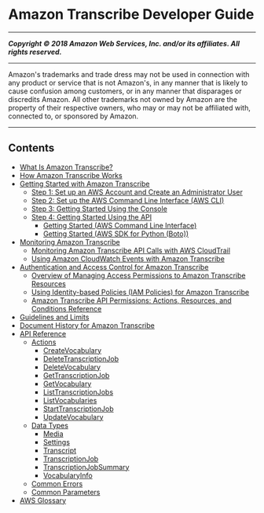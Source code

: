 # Amazon Transcribe Developer Guide

-----
*****Copyright &copy; 2018 Amazon Web Services, Inc. and/or its affiliates. All rights reserved.*****

-----
Amazon's trademarks and trade dress may not be used in 
     connection with any product or service that is not Amazon's, 
     in any manner that is likely to cause confusion among customers, 
     or in any manner that disparages or discredits Amazon. All other 
     trademarks not owned by Amazon are the property of their respective
     owners, who may or may not be affiliated with, connected to, or 
     sponsored by Amazon.

-----
## Contents
+ [What Is Amazon Transcribe?](what-is-transcribe.md)
+ [How Amazon Transcribe Works](how-it-works.md)
+ [Getting Started with Amazon Transcribe](getting-started.md)
   + [Step 1: Set up an AWS Account and Create an Administrator User](setting-up-asc.md)
   + [Step 2: Set up the AWS Command Line Interface (AWS CLI)](setup-asc-awscli.md)
   + [Step 3: Getting Started Using the Console](getting-started-asc-console.md)
   + [Step 4: Getting Started Using the API](getting-started-asc-api.md)
      + [Getting Started (AWS Command Line Interface)](getting-started-cli.md)
      + [Getting Started (AWS SDK for Python (Boto))](getting-started-python.md)
+ [Monitoring Amazon Transcribe](monitoring-transcribe.md)
   + [Monitoring Amazon Transcribe API Calls with AWS CloudTrail](monitoring-transcribe-cloud-trail.md)
   + [Using Amazon CloudWatch Events with Amazon Transcribe](cloud-watch-events.md)
+ [Authentication and Access Control for Amazon Transcribe](auth-and-access-control.md)
   + [Overview of Managing Access Permissions to Amazon Transcribe Resources](access-control-overview.md)
   + [Using Identity-based Policies (IAM Policies) for Amazon Transcribe](access-control-managing-permissions.md)
   + [Amazon Transcribe API Permissions: Actions, Resources, and Conditions Reference](asc-api-permissions-ref.md)
+ [Guidelines and Limits](limits-guidelines.md)
+ [Document History for Amazon Transcribe](doc-history.md)
+ [API Reference](API_Reference.md)
   + [Actions](API_Operations.md)
      + [CreateVocabulary](API_CreateVocabulary.md)
      + [DeleteTranscriptionJob](API_DeleteTranscriptionJob.md)
      + [DeleteVocabulary](API_DeleteVocabulary.md)
      + [GetTranscriptionJob](API_GetTranscriptionJob.md)
      + [GetVocabulary](API_GetVocabulary.md)
      + [ListTranscriptionJobs](API_ListTranscriptionJobs.md)
      + [ListVocabularies](API_ListVocabularies.md)
      + [StartTranscriptionJob](API_StartTranscriptionJob.md)
      + [UpdateVocabulary](API_UpdateVocabulary.md)
   + [Data Types](API_Types.md)
      + [Media](API_Media.md)
      + [Settings](API_Settings.md)
      + [Transcript](API_Transcript.md)
      + [TranscriptionJob](API_TranscriptionJob.md)
      + [TranscriptionJobSummary](API_TranscriptionJobSummary.md)
      + [VocabularyInfo](API_VocabularyInfo.md)
   + [Common Errors](CommonErrors.md)
   + [Common Parameters](CommonParameters.md)
+ [AWS Glossary](glossary.md)